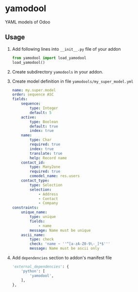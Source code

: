 # yamodool

YAML models of Odoo

## Usage


1. Add following lines into `__init__.py` file of your addon

    ```python
    from yamodool import load_yamodool
    load_yamodool()
    ```
2. Create subdirectory `yamodools` in your addon.
3. Create model definition in file `yamodools/my_super_model.yml`

    ```yaml
    name: my.super.model
    order: sequence ASC
    fields:
        sequence:
            type: Integer
            default: 5
        active:
            type: Boolean
            default: true
            index: true
        name:
            type: Char
            required: true
            index: true
            translate: true
            help: Record name
        contact_id:
            type: Many2one
            required: true
            comodel_name: res.users
        contact_type:
            type: Selection
            selection:
                - Address
                - Contact
                - Company
    constraints:
        unique_name:
            type: unique
            fields:
                - name
            message: Name must be unique
        ascii_name:
            type: check
            check: 'name ~ ''^[a-zA-Z0-9\-_]*$'''
            message: Name must be ascii only
    ```
4. Add `dependencies` section to addon's manifest file
    ```python
    'external_dependencies': {
        'python': [
            'yamodool',
        ],
    },
    ```

